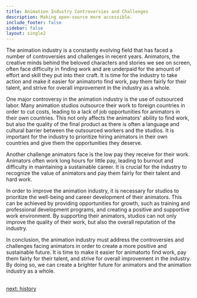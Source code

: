 ```yaml
---
title: Animation Industry Controversies and Challenges
description: Making open-source more accessible.
include_footer: false
sidebar: false
layout: single2
---
```


<p>
The animation industry is a constantly evolving field that has faced a number of controversies and challenges in recent years. Animators, the creative minds behind the beloved characters and stories we see on screen, often face difficulty in finding work and are underpaid for the amount of effort and skill they put into their craft. It is time for the industry to take action and make it easier for animatorto find work, pay them fairly for their talent, and strive for overall improvement in the industry as a whole.

One major controversy in the animation industry is the use of outsourced labor. Many animation studios outsource their work to foreign countries in order to cut costs, leading to a lack of job opportunities for animators in their own countries. This not only affects the animators' ability to find work, but also the quality of the final product as there is often a language and cultural barrier between the outsourced workers and the studios. It is important for the industry to prioritize hiring animators in their own countries and give them the opportunities they deserve.

Another challenge animators face is the low pay they receive for their work. Animators often work long hours for little pay, leading to burnout and difficulty in maintaining a sustainable career. It is crucial for the industry to recognize the value of animators and pay them fairly for their talent and hard work.

In order to improve the animation industry, it is necessary for studios to prioritize the well-being and career development of their animators. This can be achieved by providing opportunities for growth, such as training and professional development programs, and creating a positive and supportive work environment. By supporting their animators, studios can not only improve the quality of their work, but also the overall reputation of the industry.

In conclusion, the animation industry must address the controversies and challenges facing animators in order to create a more positive and sustainable future. It is time to make it easier for animatorto find work, pay them fairly for their talent, and strive for overall improvement in the industry. By doing so, we can create a brighter future for animators and the animation industry as a whole.

<br>
<a href="https://workdojos.com/animators/history">next: history</a>
</p>